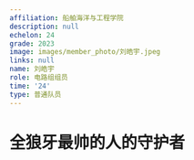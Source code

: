 ```yaml
---
affiliation: 船舶海洋与工程学院
description: null
echelon: 24
grade: 2023
image: images/member_photo/刘皓宇.jpeg
links: null
name: 刘皓宇
role: 电路组组员
time: '24'
type: 普通队员
---
```

# 全狼牙最帅的人的守护者
